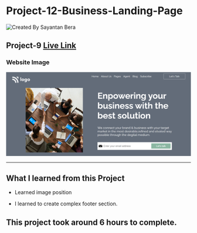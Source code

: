 # Project-12-Business-Landing-Page

![Created By Sayantan Bera](https://img.shields.io/badge/Created%20By-Sayantan%20Bera-blue)

## **Project-9** [Live Link](https://plant-landing-page-sayantan.netlify.app/)

### Website Image

![website img](./screenshot/project%2012.png)

---

## What I learned from this Project

- Learned image position

- I learned to create complex footer section.

## This project took around 6 hours to complete.
